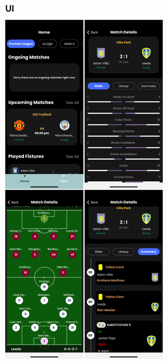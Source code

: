 


# UI 
<div class="row">
      <img src="screenshots/ss1.png" width="250">
      <img src="screenshots/ss2.png" width="250">
      <img src="screenshots/ss3.png" width="250">
      <img src="screenshots/ss4.png" width="250">
</div>